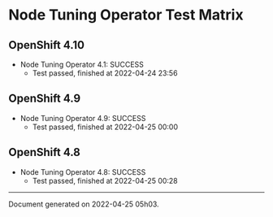 
Node Tuning Operator Test Matrix
================================

OpenShift 4.10
--------------



* Node Tuning Operator 4.1: SUCCESS
  - Test passed, finished at 2022-04-24 23:56






OpenShift 4.9
-------------



* Node Tuning Operator 4.9: SUCCESS
  - Test passed, finished at 2022-04-25 00:00






OpenShift 4.8
-------------



* Node Tuning Operator 4.8: SUCCESS
  - Test passed, finished at 2022-04-25 00:28






---
Document generated on 2022-04-25 05h03.
